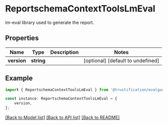 # ReportschemaContextToolsLmEval

lm-eval library used to generate the report.

## Properties

Name | Type | Description | Notes
------------ | ------------- | ------------- | -------------
**version** | **string** |  | [optional] [default to undefined]

## Example

```typescript
import { ReportschemaContextToolsLmEval } from '@trustification/evalguard-api-model';

const instance: ReportschemaContextToolsLmEval = {
    version,
};
```

[[Back to Model list]](../README.md#documentation-for-models) [[Back to API list]](../README.md#documentation-for-api-endpoints) [[Back to README]](../README.md)
